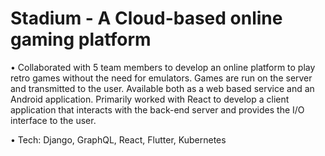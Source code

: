 # Stadium - A Cloud-based online gaming platform	

•  Collaborated with 5 team members to develop an online platform to play retro games without the need for emulators.      	Games are run on the server and transmitted to the user. Available both as a web based service and an Android application. Primarily worked with React to develop a client application that interacts with the back-end server and provides the I/O interface to the user.

•  Tech: Django, GraphQL, React, Flutter, Kubernetes

